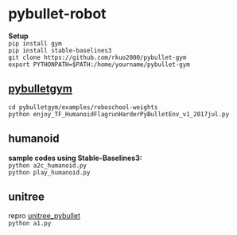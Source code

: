 # pybullet-robot
**Setup**<br>
`pip install gym`<br>
`pip install stable-baselines3`<br>
`git clone https://github.com/rkuo2000/pybullet-gym`<br>
`export PYTHONPATH=$PATH:/home/yourname/pybullet-gym`

## [pybulletgym](https://github.com/benelot/pybullet-gym)
`cd pybulletgym/examples/roboschool-weights`<br>
`python enjoy_TF_HumanoidFlagrunHarderPyBulletEnv_v1_2017jul.py`<br>

## humanoid
**sample codes using Stable-Baselines3:** <br>
`python a2c_humanoid.py`<br>
`python play_humanoid.py`<br>

## unitree
repro [unitree_pybullet](https://github.com/unitreerobotics/unitree_pybullet)<br>
`python a1.py`<br>

